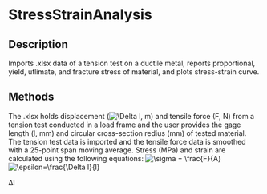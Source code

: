 # StressStrainAnalysis

## Description
Imports .xlsx data of a tension test on a ductile metal, reports proportional, yield, utlimate, and fracture stress of material, and plots stress-strain curve.

## Methods
The .xlsx holds displacement (<img src="https://latex.codecogs.com/svg.image?\Delta&space;l&space;" title="\Delta l " />, m) and tensile force (F, N) from a tension test conducted in a load frame and the user provides the gage length (l, mm) and circular cross-section redius (mm) of tested material. The tension test data is imported and the tensile force data is smoothed with a 25-point span moving average. Stress (MPa) and strain are calculated using the following equations:
<img src="https://latex.codecogs.com/svg.image?\sigma&space;=&space;\frac{F}{A}" title="\sigma = \frac{F}{A}" />
<img src="https://latex.codecogs.com/svg.image?\epsilon=\frac{\Delta&space;l}{l}" title="\epsilon=\frac{\Delta l}{l}" />

∆l
